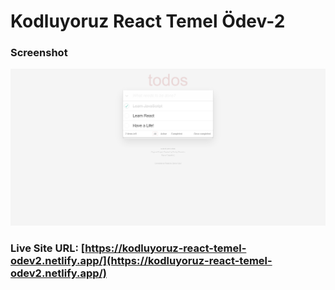 # Kodluyoruz React Temel Ödev-2

### Screenshot

![](screenshot.png)

### Live Site URL: [https://kodluyoruz-react-temel-odev2.netlify.app/](https://kodluyoruz-react-temel-odev2.netlify.app/)